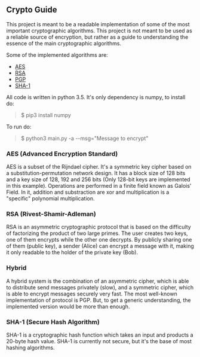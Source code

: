 ## Crypto Guide

This project is meant to be a readable implementation of some of the most important cryptographic
algorithms.
This project is not meant to be used as a reliable source of encryption, but rather as a guide
to understanding the essence of the main cryptographic algorithms.

Some of the implemented algorithms are:
* [AES](https://en.wikipedia.org/wiki/SHA-3)
* [RSA](https://en.wikipedia.org/wiki/RSA_(cryptosystem))
* [PGP](https://en.wikipedia.org/wiki/Pretty_Good_Privacy)
* [SHA-1](https://en.wikipedia.org/wiki/SHA-1)

All code is written in python 3.5. It's only dependency is numpy, to install do:
> $ pip3 install numpy

To run do:
> $ python3 main.py -a <algorithm> --msg="Message to encrypt"


### AES (Advanced Encryption Standard)

AES is a subset of the Rijndael cipher. It's a symmetric key cipher based on a
substitution-permutation network design. It has a block size of 128 bits and a
key size of 128, 192 and 256 bits (Only 128-bit keys are implemented in this example).
Operations are performed in a finite field known as Galois' Field. In it, addition and
substraction are xor and multiplication is a "specific" polynomial multiplication.


### RSA (Rivest-Shamir-Adleman)

RSA is an asymmetric cryptographic protocol that is based on the difficulty of
factorizing the product of two large primes.
The user creates two keys, one of them encrypts while the other one decrypts.
By publicly sharing one of them (public key), a sender (Alice) can encrypt a
message with it, making it only readable to the holder of the private key (Bob).


### Hybrid

A hybrid system is the combination of an asymmetric cipher, which is able to distribute
send messages privately (slow), and a symmetric cipher, which is able to encrypt messages
securely very fast. The most well-known implementation of protocol is PGP. But, to get a
generic understanding, the implemented version would be more than enough.


### SHA-1 (Secure Hash Algorithm)

SHA-1 is a cryptographic hash function which takes an input and products a 20-byte hash value.
SHA-1 is currently not secure, but it's the base of most hashing algorithms.
